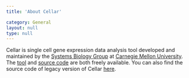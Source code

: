 ```yaml
---
title: 'About Cellar'

category: General
layout: null
type: null
---
```

Cellar is single cell gene expression data analysis tool developed and maintained by the [Systems Biology Group](http://www.sb.cs.cmu.edu/) at [Carnegie Mellon University](https://www.cmu.edu/). The [tool](https://data.test.hubmapconsortium.org/app/cellar) and [source code](https://github.com/ferrocactus/CellarV) are both freely available. You can also find the source code of legacy version of Cellar [here](https://github.com/ferrocactus/cellar).



